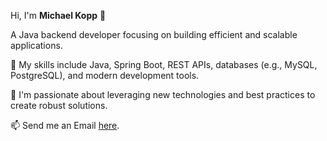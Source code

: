 Hi, I'm **Michael Kopp** 👋

A Java backend developer focusing on building efficient and scalable applications.

🔭 My skills include Java, Spring Boot, REST APIs, databases (e.g., MySQL, PostgreSQL), and modern development tools.

🌱 I'm passionate about leveraging new technologies and best practices to create robust solutions.

📫 Send me an Email [here](MichaelJG.Kopp@gmail.com).
